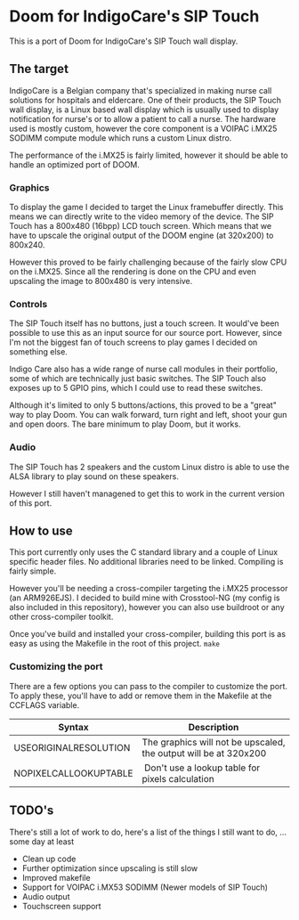 # Doom for IndigoCare's SIP Touch

This is a port of Doom for IndigoCare's SIP Touch wall display.

## The target

IndigoCare is a Belgian company that's specialized in making nurse call solutions for hospitals and eldercare.
One of their products, the SIP Touch wall display, is a Linux based wall display which is usually used to display notification for nurse's or to allow a patient to call a nurse. The hardware used is mostly custom, however the core component is a VOIPAC i.MX25 SODIMM compute module which runs a custom Linux distro.

The performance of the i.MX25 is fairly limited, however it should be able to handle an optimized port of DOOM.

### Graphics

To display the game I decided to target the Linux framebuffer directly. This means we can directly write to the video memory of the device. The SIP Touch has a 800x480 (16bpp) LCD touch screen. Which means that we have to upscale the original output of the DOOM engine (at 320x200) to 800x240.

However this proved to be fairly challenging because of the fairly slow CPU on the i.MX25. Since all the rendering is done on the CPU and even upscaling the image to 800x480 is very intensive.

### Controls

The SIP Touch itself has no buttons, just a touch screen. It would've been possible to use this as an input source for our source port. However, since I'm not the biggest fan of touch screens to play games I decided on something else.

Indigo Care also has a wide range of nurse call modules in their portfolio, some of which are technically just basic switches. The SIP Touch also exposes up to 5 GPIO pins, which I could use to read these switches.

Although it's limited to only 5 buttons/actions, this proved to be a "great" way to play Doom. You can walk forward, turn right and left, shoot your gun and open doors. The bare minimum to play Doom, but it works.

### Audio

The SIP Touch has 2 speakers and the custom Linux distro is able to use the ALSA library to play sound on these speakers.

However I still haven't managened to get this to work in the current version of this port.

## How to use

This port currently only uses the C standard library and a couple of Linux specific header files. No additional libraries need to be linked. Compiling is fairly simple.

However you'll be needing a cross-compiler targeting the i.MX25 processor (an ARM926EJS). I decided to build mine with Crosstool-NG (my config is also included in this repository), however you can also use buildroot or any other cross-compiler toolkit.

Once you've build and installed your cross-compiler, building this port is as easy as using the Makefile in the root of this project.
`make`

### Customizing the port

There are a few options you can pass to the compiler to customize the port. To apply these, you'll have to add or remove them in the Makefile at the CCFLAGS variable.

| Syntax | Description |
| - | - |
| USEORIGINALRESOLUTION | The graphics will not be upscaled, the output will be at 320x200 |
| NOPIXELCALLOOKUPTABLE | Don't use a lookup table for pixels calculation |

## TODO's

There's still a lot of work to do, here's a list of the things I still want to do, ... some day at least

- Clean up code
- Further optimization since upscaling is still slow
- Improved makefile
- Support for VOIPAC i.MX53 SODIMM (Newer models of SIP Touch)
- Audio output
- Touchscreen support